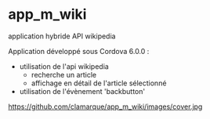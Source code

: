 # app_m_wiki
application hybride API wikipedia

Application développé sous Cordova 6.0.0 :

- utilisation de l'api wikipedia
  - recherche un article
  - affichage en détail de l'article sélectionné
- utilisation de l'évènement 'backbutton' 


https://github.com/clamarque/app_m_wiki/images/cover.jpg
